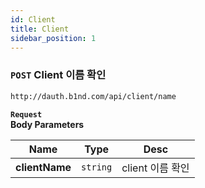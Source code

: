 ```yaml
---
id: Client
title: Client
sidebar_position: 1
---
```


### ```POST``` Client 이름 확인
```bash
http://dauth.b1nd.com/api/client/name
```

**```Request```**   
**Body Parameters**

|Name|Type|Desc|
|:---:|:---:|:---:|
|**clientName**|```string```|client 이름 확인|

